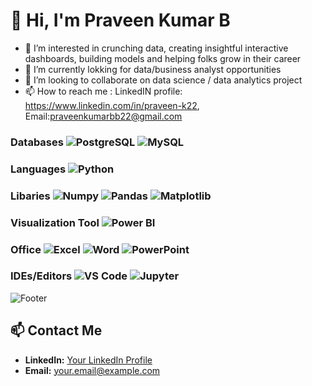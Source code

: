 # 👋 Hi, I'm Praveen Kumar B

- 👀 I’m interested in crunching data, creating insightful interactive dashboards, building models and helping folks grow in their career
- 🌱 I’m currently lokking for data/business analyst opportunities
- 🙏 I’m looking to collaborate on data science / data analytics project
- 📫 How to reach me : LinkedIN profile: https://www.linkedin.com/in/praveen-k22, 
                      Email:[praveenkumarbb22@gmail.com](mailto:praveenkumarbb22@gmail.com)

### Databases ![PostgreSQL](https://img.shields.io/badge/PostgreSQL-336791?style=for-the-badge&logo=postgresql&logoColor=white) ![MySQL](https://img.shields.io/badge/MySQL-4479A1?style=for-the-badge&logo=mysql&logoColor=white)

### Languages ![Python](https://img.shields.io/badge/Python-3776AB?style=for-the-badge&logo=python&logoColor=white)

### Libaries ![Numpy](https://img.shields.io/badge/Numpy-013243?style=for-the-badge&logo=numpy&logoColor=white) ![Pandas](https://img.shields.io/badge/Pandas-150458?style=for-the-badge&logo=pandas&logoColor=white) ![Matplotlib](https://img.shields.io/badge/Matplotlib-0072B2?style=for-the-badge&logo=matplotlib&logoColor=white)

### Visualization Tool ![Power BI](https://img.shields.io/badge/Power%20BI-F2C811?style=for-the-badge&logo=power%20bi&logoColor=black)

### Office ![Excel](https://img.shields.io/badge/Microsoft%20Excel-217346?style=for-the-badge&logo=microsoft%20excel&logoColor=white) ![Word](https://img.shields.io/badge/Microsoft%20Word-2B579A?style=for-the-badge&logo=microsoft%20word&logoColor=white) ![PowerPoint](https://img.shields.io/badge/Microsoft%20PowerPoint-FF6F00?style=for-the-badge&logo=microsoft%20powerpoint&logoColor=white)

### IDEs/Editors ![VS Code](https://img.shields.io/badge/VS%20Code-007ACC?style=for-the-badge&logo=visual-studio-code&logoColor=white) ![Jupyter](https://img.shields.io/badge/Jupyter-F37626?style=for-the-badge&logo=jupyter&logoColor=white)



![Footer](https://img.shields.io/badge/Made%20with-Markdown-1f425f.svg)


## 📫 Contact Me

- **LinkedIn:** [Your LinkedIn Profile](https://www.linkedin.com/in/yourprofile)
- **Email:** [your.email@example.com](mailto:your.email@example.com)


